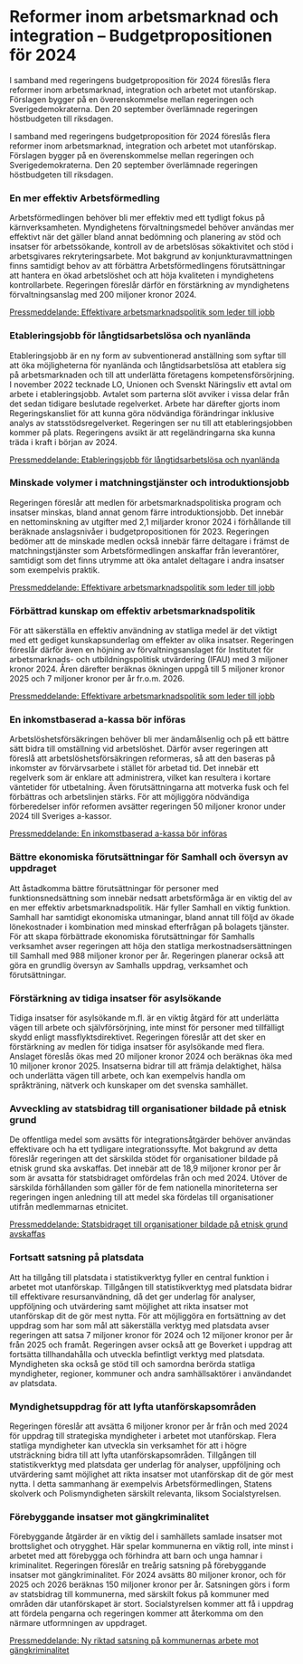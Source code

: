 # Reformer inom arbetsmarknad och integration – Budgetpropositionen för 2024

I samband med regeringens budgetproposition för 2024 föreslås flera reformer inom arbetsmarknad, integration och arbetet mot utanförskap. Förslagen bygger på en överenskommelse mellan regeringen och Sverigedemokraterna. Den 20 september överlämnade regeringen höstbudgeten till riksdagen.

I samband med regeringens budgetproposition för 2024 föreslås flera reformer inom arbetsmarknad, integration och arbetet mot utanförskap. Förslagen bygger på en överenskommelse mellan regeringen och Sverigedemokraterna. Den 20 september överlämnade regeringen höstbudgeten till riksdagen.

### En mer effektiv Arbetsförmedling

Arbetsförmedlingen behöver bli mer effektiv med ett tydligt fokus på kärnverksamheten. Myndighetens förvaltningsmedel behöver användas mer effektivt när det gäller bland annat bedömning och planering av stöd och insatser för arbetssökande, kontroll av de arbetslösas sökaktivitet och stöd i arbetsgivares rekryteringsarbete. Mot bakgrund av konjunkturavmattningen finns samtidigt behov av att förbättra Arbetsförmedlingens förutsättningar att hantera en ökad arbetslöshet och att höja kvaliteten i myndighetens kontrollarbete. Regeringen föreslår därför en förstärkning av myndighetens förvaltningsanslag med 200 miljoner kronor 2024.

[Pressmeddelande: Effektivare arbetsmarknadspolitik som leder till jobb](/pressmeddelanden/2023/09/effektivare-arbetsmarknadspolitik-som-leder-till-jobb/)

### Etableringsjobb för långtidsarbetslösa och nyanlända

Etableringsjobb är en ny form av subventionerad anställning som syftar till att öka möjligheterna för nyanlända och långtidsarbetslösa att etablera sig på arbetsmarknaden och till att underlätta företagens kompetensförsörjning. I november 2022 tecknade LO, Unionen och Svenskt Näringsliv ett avtal om arbete i etableringsjobb. Avtalet som parterna slöt avviker i vissa delar från det sedan tidigare beslutade regelverket. Arbete har därefter gjorts inom Regeringskansliet för att kunna göra nödvändiga förändringar inklusive analys av statsstödsregelverket. Regeringen ser nu till att etableringsjobben kommer på plats. Regeringens avsikt är att regeländringarna ska kunna träda i kraft i början av 2024.

[Pressmeddelande: Etableringsjobb för långtidsarbetslösa och nyanlända](/pressmeddelanden/2023/09/etableringsjobb-for-langtidsarbetslosa-och-nyanlanda/)

### Minskade volymer i matchningstjänster och introduktionsjobb

Regeringen föreslår att medlen för arbetsmarknadspolitiska program och insatser minskas, bland annat genom färre introduktionsjobb. Det innebär en nettominskning av utgifter med 2,1 miljarder kronor 2024 i förhållande till beräknade anslagsnivåer i budgetpropositionen för 2023. Regeringen bedömer att de minskade medlen också innebär färre deltagare i främst de matchningstjänster som Arbetsförmedlingen anskaffar från leverantörer, samtidigt som det finns utrymme att öka antalet deltagare i andra insatser som exempelvis praktik.

[Pressmeddelande: Effektivare arbetsmarknadspolitik som leder till jobb](/pressmeddelanden/2023/09/effektivare-arbetsmarknadspolitik-som-leder-till-jobb/)

### Förbättrad kunskap om effektiv arbetsmarknadspolitik

För att säkerställa en effektiv användning av statliga medel är det viktigt med ett gediget kunskapsunderlag om effekter av olika insatser. Regeringen föreslår därför även en höjning av förvaltningsanslaget för Institutet för arbetsmarknads- och utbildningspolitisk utvärdering (IFAU) med 3 miljoner kronor 2024. Åren därefter beräknas ökningen uppgå till 5 miljoner kronor 2025 och 7 miljoner kronor per år fr.o.m. 2026.

[Pressmeddelande: Effektivare arbetsmarknadspolitik som leder till jobb](/pressmeddelanden/2023/09/effektivare-arbetsmarknadspolitik-som-leder-till-jobb/)

### En inkomstbaserad a-kassa bör införas

Arbetslöshetsförsäkringen behöver bli mer ändamålsenlig och på ett bättre sätt bidra till omställning vid arbetslöshet. Därför avser regeringen att föreslå att arbetslöshetsförsäkringen reformeras, så att den baseras på inkomster av förvärvsarbete i stället för arbetad tid. Det innebär ett regelverk som är enklare att administrera, vilket kan resultera i kortare väntetider för utbetalning. Även förutsättningarna att motverka fusk och fel förbättras och arbetslinjen stärks. För att möjliggöra nödvändiga förberedelser inför reformen avsätter regeringen 50 miljoner kronor under 2024 till Sveriges a-kassor.

[Pressmeddelande: En inkomstbaserad a-kassa bör införas](/pressmeddelanden/2023/09/en-inkomstbaserad-a-kassa-bor-inforas/)

### Bättre ekonomiska förutsättningar för Samhall och översyn av uppdraget

Att åstadkomma bättre förutsättningar för personer med funktionsnedsättning som innebär nedsatt arbetsförmåga är en viktig del av en mer effektiv arbetsmarknadspolitik. Här fyller Samhall en viktig funktion. Samhall har samtidigt ekonomiska utmaningar, bland annat till följd av ökade lönekostnader i kombination med minskad efterfrågan på bolagets tjänster. För att skapa förbättrade ekonomiska förutsättningar för Samhalls verksamhet avser regeringen att höja den statliga merkostnadsersättningen till Samhall med 988 miljoner kronor per år. Regeringen planerar också att göra en grundlig översyn av Samhalls uppdrag, verksamhet och förutsättningar.

### Förstärkning av tidiga insatser för asylsökande

Tidiga insatser för asylsökande m.fl. är en viktig åtgärd för att underlätta vägen till arbete och självförsörjning, inte minst för personer med tillfälligt skydd enligt massflyktsdirektivet. Regeringen föreslår att det sker en förstärkning av medlen för tidiga insatser för asylsökande med flera. Anslaget föreslås ökas med 20 miljoner kronor 2024 och beräknas öka med 10 miljoner kronor 2025. Insatserna bidrar till att främja delaktighet, hälsa och underlätta vägen till arbete, och kan exempelvis handla om språkträning, nätverk och kunskaper om det svenska samhället.

### Avveckling av statsbidrag till organisationer bildade på etnisk grund

De offentliga medel som avsätts för integrationsåtgärder behöver användas effektivare och ha ett tydligare integrationssyfte. Mot bakgrund av detta föreslår regeringen att det särskilda stödet för organisationer bildade på etnisk grund ska avskaffas. Det innebär att de 18,9 miljoner kronor per år som är avsatta för statsbidraget omfördelas från och med 2024. Utöver de särskilda förhållanden som gäller för de fem nationella minoriteterna ser regeringen ingen anledning till att medel ska fördelas till organisationer utifrån medlemmarnas etnicitet.

[Pressmeddelande: Statsbidraget till organisationer bildade på etnisk grund avskaffas](/pressmeddelanden/2023/09/statsbidraget-till-organisationer-bildade-pa-etnisk-grund-avskaffas/)

### Fortsatt satsning på platsdata

Att ha tillgång till platsdata i statistikverktyg fyller en central funktion i arbetet mot utanförskap. Tillgången till statistikverktyg med platsdata bidrar till effektivare resursanvändning, då det ger underlag för analyser, uppföljning och utvärdering samt möjlighet att rikta insatser mot utanförskap dit de gör mest nytta. För att möjliggöra en fortsättning av det uppdrag som har som mål att säkerställa verktyg med platsdata avser regeringen att satsa 7 miljoner kronor för 2024 och 12 miljoner kronor per år från 2025 och framåt. Regeringen avser också att ge Boverket i uppdrag att fortsätta tillhandahålla och utveckla befintligt verktyg med platsdata. Myndigheten ska också ge stöd till och samordna berörda statliga myndigheter, regioner, kommuner och andra samhällsaktörer i användandet av platsdata.

### Myndighetsuppdrag för att lyfta utanförskapsområden

Regeringen föreslår att avsätta 6 miljoner kronor per år från och med 2024 för uppdrag till strategiska myndigheter i arbetet mot utanförskap. Flera statliga myndigheter kan utveckla sin verksamhet för att i högre utsträckning bidra till att lyfta utanförskapsområden. Tillgången till statistikverktyg med platsdata ger underlag för analyser, uppföljning och utvärdering samt möjlighet att rikta insatser mot utanförskap dit de gör mest nytta. I detta sammanhang är exempelvis Arbetsförmedlingen, Statens skolverk och Polismyndigheten särskilt relevanta, liksom Socialstyrelsen.

### Förebyggande insatser mot gängkriminalitet

Förebyggande åtgärder är en viktig del i samhällets samlade insatser mot brottslighet och otrygghet. Här spelar kommunerna en viktig roll, inte minst i arbetet med att förebygga och förhindra att barn och unga hamnar i kriminalitet. Regeringen föreslår en treårig satsning på förebyggande insatser mot gängkriminalitet. För 2024 avsätts 80 miljoner kronor, och för 2025 och 2026 beräknas 150 miljoner kronor per år. Satsningen görs i form av statsbidrag till kommunerna, med särskilt fokus på kommuner med områden där utanförskapet är stort. Socialstyrelsen kommer att få i uppdrag att fördela pengarna och regeringen kommer att återkomma om den närmare utformningen av uppdraget.

[Pressmeddelande: Ny riktad satsning på kommunernas arbete mot gängkriminalitet](/pressmeddelanden/2023/09/ny-riktad-satsning-pa-kommunernas-arbete-mot-gangkriminalitet/)
